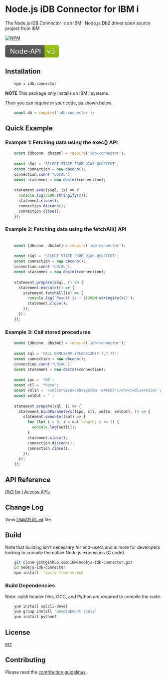 # Node.js iDB Connector for IBM i

The Node.js iDB Connector is an IBM i Node.js Db2 driver open source project from IBM

[![NPM](https://nodei.co/npm/idb-connector.png?downloads=true&downloadRank=true)](https://nodei.co/npm/idb-connector/)

[![Node-API v3 Badge](https://github.com/nodejs/abi-stable-node/blob/doc/assets/Node-API%20v3%20Badge.svg)](https://nodejs.org/dist/latest/docs/api/n-api.html#n_api_node_api_version_matrix)

## Installation

```sh
    npm i idb-connector
```

**NOTE** This package only installs on IBM i systems.

Then you can _require_ in your code, as shown below.

```js
    const db = require('idb-connector');
```

## Quick Example

### Example 1: Fetching data using the exec() API

```js
    const {dbconn, dbstmt} = require('idb-connector');

    const sSql = 'SELECT STATE FROM QIWS.QCUSTCDT';
    const connection = new dbconn();
    connection.conn('*LOCAL');
    const statement = new dbstmt(connection);

    statement.exec(sSql, (x) => {
      console.log(JSON.stringify(x));
      statement.close();
      connection.disconn();
      connection.close();
    });

```

### Example 2: Fetching data using the fetchAll() API

```js

    const {dbconn, dbstmt} = require('idb-connector');

    const sSql = 'SELECT STATE FROM QIWS.QCUSTCDT';
    const connection = new dbconn();
    connection.conn('*LOCAL');
    const statement = new dbstmt(connection);

    statement.prepare(sSql, () => {
      statement.execute(() => {
        statement.fetchAll((x) => {
          console.log(`Result is : ${JSON.stringify(x)}`);
          statement.close();
        });
      });
    });

```

### Example 3: Call stored procedures

```js
    const {dbconn, dbstmt} = require('idb-connector');

    const sql = 'CALL QXMLSERV.iPLUG512K(?,?,?,?)';
    const connection = new dbconn();
    connection.conn('*LOCAL');
    const statement = new dbstmt(connection);

    const ipc = '*NA';
    const ctl = '*here';
    const xmlIn = `<xmlservice><sh>system 'wrksbs'</sh></xmlservice>`;
    const xmlOut = '';

    statement.prepare(sql, () => {
      statement.bindParameters([ipc, ctl, xmlIn, xmlOut], () => {
        statement.execute((out) => {
          for (let i = 0; i < out.length; i += 1) {
            console.log(out[i]);
          }
          statement.close();
          connection.disconn();
          connection.close();
        });
      });
    });

```

## API Reference

[Db2 for i Access APIs](https://github.com/IBM/nodejs-idb-connector/blob/master/docs/README.md)

## Change Log

View [`CHANGELOG.md`](https://github.com/IBM/nodejs-idb-connector/blob/master/CHANGELOG.md) file.

## Build

Note that building isn't necessary for end-users and is more for developers looking to compile the native Node.js extensions (C code).

```sh
    git clone git@github.com:IBM/nodejs-idb-connector.git
    cd nodejs-idb-connector
    npm install --build-from-source
```
### Build Dependencies
Note: sqlcli header files, GCC, and Python are required to compile the code.

```sh
    yum install sqlcli-devel
    yum group install 'Development tools' 
    yum install python2
```

## License

[`MIT`](https://github.com/IBM/nodejs-idb-connector/blob/master/LICENSE)

## **Contributing**

Please read the [contribution guidelines](https://github.com/IBM/nodejs-idb-connector/blob/master/CONTRIBUTING.md).
